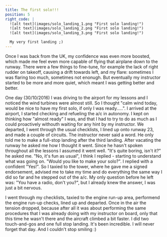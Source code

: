 ```yaml
---
title: The first solo!!!
position: 5
right_code: |
  ![alt text](images/solo_landing_1.png "First solo landing!")
  ![alt text](images/solo_landing_2.png "First solo landing!")
  ![alt text](images/solo_landing_3.png "First solo landing!")

  My very first landing ;)
---
```


Once I was back from the UK, my confidence was even more boosted, which made me feel even more capable of flying that airplane down to the runway. There were a few things to fine-tune, for example the lack of right rudder on takeoff, causing a drift towards left, and my flare: sometimes I was flaring too much, sometimes not enonugh. But eventually my instructor started to be more and more quiet, which meant I was getting better and better.

One day (30/10/2016) I was driving to the airport for my lessons and I noticed the wind turbines were almost still. So I thought "calm wind today, would be nice to have my first solo, if only I was ready.....". I arrived at the airport, I started checking and refueling the a/c in autonomy. I kept on thinking how "almost ready" I was, and that I had to try to do as much as I could proactively withouth waiting for any hint by my instructor. We departed, I went through the usual checklists, I lined up onto runway 23, and made a couple of circuits. The instructor never said a word. He only told me to make a full-stop landing after the third landing. After vacating the runway he asked me how I thought it went. Since he hasn't spoken throughout all the lessons I assumed it went well. "It's quite boring, isn't it?" he asked me. "No, it's fun as usual", I think I replied - starting to understand what was going on. "Would you like to make your solo?". I replied with a confident "Yes!". So I taxied to the tower, where he gave me a signed endorsement, advised me to take my time and do everything the same way I did so far and he stepped out of the a/c. My only question before he left was: "You have a radio, don't you?", but I already knew the answer, I was just a bit nervous.

I went through my checklists, taxied to the engine run-up area, performend the engine run-up checks, lined up and departed. Once in the air the tension dropped, because after all it was about performing the same procedures that I was already doing with my instructor on board, only that this time he wasn't there and the aircraft climbed a bit faster. I did two touch-and-gos and one full stop landing. It's been incredible. I will never forget that day. And I couldn't stop smiling :)

